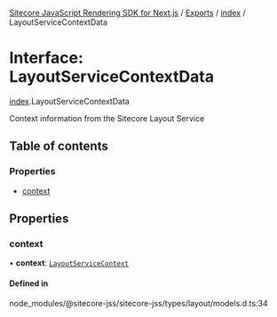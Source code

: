 [Sitecore JavaScript Rendering SDK for Next.js](../README.md) / [Exports](../modules.md) / [index](../modules/index.md) / LayoutServiceContextData

# Interface: LayoutServiceContextData

[index](../modules/index.md).LayoutServiceContextData

Context information from the Sitecore Layout Service

## Table of contents

### Properties

- [context](index.LayoutServiceContextData.md#context)

## Properties

### context

• **context**: [`LayoutServiceContext`](index.LayoutServiceContext.md)

#### Defined in

node_modules/@sitecore-jss/sitecore-jss/types/layout/models.d.ts:34
